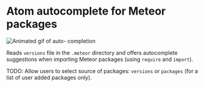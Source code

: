# Atom autocomplete for Meteor packages


![Animated gif of auto- completion](http://photog.jonathangoley.com/images/autocomplete-cropped.gif)

Reads `versions` file in the `.meteor` directory and offers autocomplete suggestions when importing Meteor packages (using `require` and `import`).

TODO: Allow users to select source of packages: `versions` or `packages` (for a list of user added packages only).
